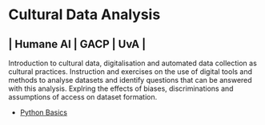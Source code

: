 # Cultural Data Analysis 
## | Humane AI | GACP | UvA |

Introduction to cultural data, digitalisation and automated data collection as cultural practices. Instruction and exercises on the use of digital tools and methods to analyse datasets and identify questions that can be answered with this analysis. Explring the effects of biases, discriminations and assumptions of access on dataset formation. 

- [Python Basics](https://colab.research.google.com/github/jazoza/cultural-data-analysis/01_CDA_intro_python.ipynb) 


